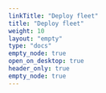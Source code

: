 ```yaml
---
linkTitle: "Deploy fleet"
title: "Deploy fleet"
weight: 10
layout: "empty"
type: "docs"
empty_node: true
open_on_desktop: true
header_only: true
empty_node: true
---
```

